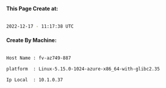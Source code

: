 
   
#### This Page Create at:

```bash

2022-12-17 - 11:17:38 UTC

```

#### Create By Machine:

```bash

Host Name : fv-az749-887

platform  : Linux-5.15.0-1024-azure-x86_64-with-glibc2.35

Ip Local  : 10.1.0.37

```

